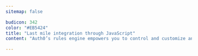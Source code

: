 ```yaml
---
sitemap: false

budicon: 342
color: "#EB5424"
title: "Last mile integration through JavaScript"
content: "Auth0’s rules engine empowers you to control and customize any stage of the authentication and authorization pipeline. We know that every case is completely different!"

---
```


